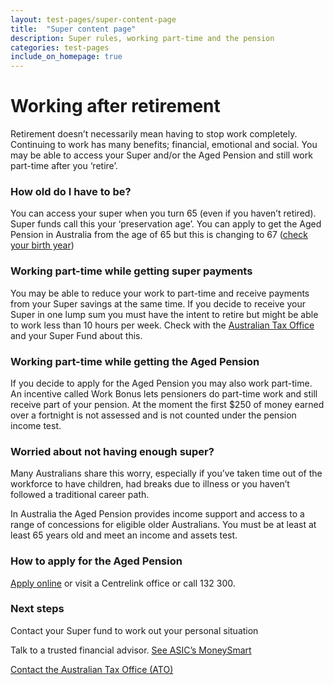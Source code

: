 ```yaml
---
layout: test-pages/super-content-page
title:  "Super content page"
description: Super rules, working part-time and the pension
categories: test-pages
include_on_homepage: true
---
```

# Working after retirement

<p class="lead-paragraph">Retirement doesn’t necessarily mean having to stop work completely. Continuing to work has many benefits; financial, emotional and social. You may be able to access your Super and/or the Aged Pension and still work part-time after you ‘retire’.
</p>

### How old do I have to be?

You can access your super when you turn 65 (even if you haven’t retired). Super funds call this your ‘preservation age’. You can apply to get the Aged Pension in Australia from the age of 65 but this is changing to 67 ([check your birth year](#))

### Working part-time while getting super payments

You may be able to reduce your work to part-time and receive payments from your Super savings at the same time. If you decide to receive your Super in one lump sum you must have the intent to retire but might be able to work less than 10 hours per week. Check with the [Australian Tax Office](#) and your Super Fund about this.

### Working part-time while getting the Aged Pension

If you decide to apply for the Aged Pension you may also work part-time. An incentive called Work Bonus lets pensioners do part-time work and still receive part of your pension. At the moment the first $250 of money earned over a fortnight is not assessed and is not counted under the pension income test.

### Worried about not having enough super?

Many Australians share this worry, especially if you’ve taken time out of the workforce to have children, had breaks due to illness or you haven’t followed a traditional career path.

In Australia the Aged Pension provides income support and access to a range of concessions for eligible older Australians. You must be at least at least 65 years old and meet an income and assets test.

### How to apply for the Aged Pension

[Apply online](#) or visit a Centrelink office or call 132 300.

### Next steps

Contact your Super fund to work out your personal situation

Talk to a trusted financial advisor. [See ASIC’s MoneySmart](#)

[Contact the Australian Tax Office (ATO)](#)
